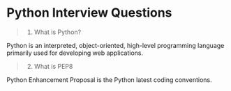 # Python Interview Questions

> 1. What is Python?

Python is an interpreted, object-oriented, high-level programming language primarily used for developing web applications.

> 2. What is PEP8

Python Enhancement Proposal is the Python latest coding conventions.